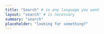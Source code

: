 ```yaml
---
title: "Search" # in any language you want
layout: "search" # is necessary
summary: "search"
placeholder: "looking for something?"
---
```

